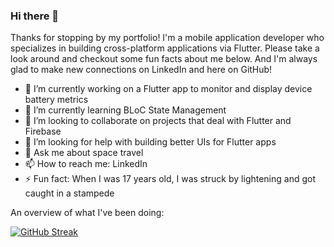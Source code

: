 ### Hi there 👋

Thanks for stopping by my portfolio!  I'm a mobile application developer who specializes in building cross-platform applications via Flutter.  Please take a look around and checkout some fun facts about me below.  And I'm always glad to make new connections on LinkedIn and here on GitHub!

- 🔭 I’m currently working on a Flutter app to monitor and display device battery metrics
- 🌱 I’m currently learning BLoC State Management
- 👯 I’m looking to collaborate on projects that deal with Flutter and Firebase
- 🤔 I’m looking for help with building better UIs for Flutter apps
- 💬 Ask me about space travel
- 📫 How to reach me: LinkedIn
- ⚡ Fun fact: When I was 17 years old, I was struck by lightening and got caught in a stampede

An overview of what I've been doing:

[![GitHub Streak](http://github-readme-streak-stats.herokuapp.com?user=DerrickWilliamson&theme=radical&hide_border=true&date_format=j%20M%5B%20Y%5D)](https://git.io/streak-stats)
